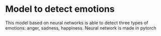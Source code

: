 # Model to detect emotions
This model based on neural networks is able to detect three types of emotions: anger, sadness, happiness.
Neural network is made in pytorch
